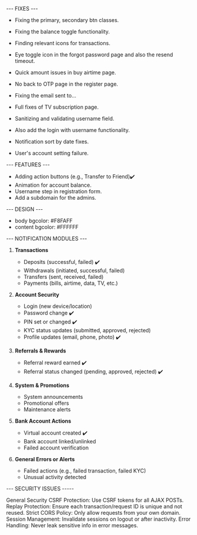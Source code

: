 --- FIXES ---

- Fixing the primary, secondary btn classes.
- Fixing the balance toggle functionality.
- Finding relevant icons for transactions.
- Eye toggle icon in the forgot password page and also the resend timeout.

- Quick amount issues in buy airtime page.
- No back to OTP page in the register page.
- Fixing the email sent to...
- Full fixes of TV subscription page.
- Sanitizing and validating username field.
- Also add the login with username functionality.
- Notification sort by date fixes.
- User's account setting failure.


--- FEATURES ---

- Adding action buttons (e.g., Transfer to Friend)✔️
- Animation for account balance.
- Username step in registration form.
- Add a subdomain for the admins.

--- DESIGN ---

- body bgcolor: #F8FAFF
- content bgcolor: #FFFFFF

--- NOTIFICATION MODULES ---

1. **Transactions**
   - Deposits (successful, failed) ✔️
   - Withdrawals (initiated, successful, failed)
   - Transfers (sent, received, failed)
   - Payments (bills, airtime, data, TV, etc.)

2. **Account Security**
   - Login (new device/location)
   - Password change ✔️
   - PIN set or changed ✔️
   - KYC status updates (submitted, approved, rejected)
   - Profile updates (email, phone, photo) ✔️

3. **Referrals & Rewards**
   - Referral reward earned ✔️
   - Referral status changed (pending, approved, rejected) ✔️

4. **System & Promotions**
   - System announcements 
   - Promotional offers
   - Maintenance alerts

5. **Bank Account Actions**
   - Virtual account created ✔️
   - Bank account linked/unlinked 
   - Failed account verification

7. **General Errors or Alerts**
   - Failed actions (e.g., failed transaction, failed KYC)
   - Unusual activity detected


--- SECURITY ISSUES -----

General Security
CSRF Protection: Use CSRF tokens for all AJAX POSTs.
Replay Protection: Ensure each transaction/request ID is unique and not reused.
Strict CORS Policy: Only allow requests from your own domain.
Session Management: Invalidate sessions on logout or after inactivity.
Error Handling: Never leak sensitive info in error messages.